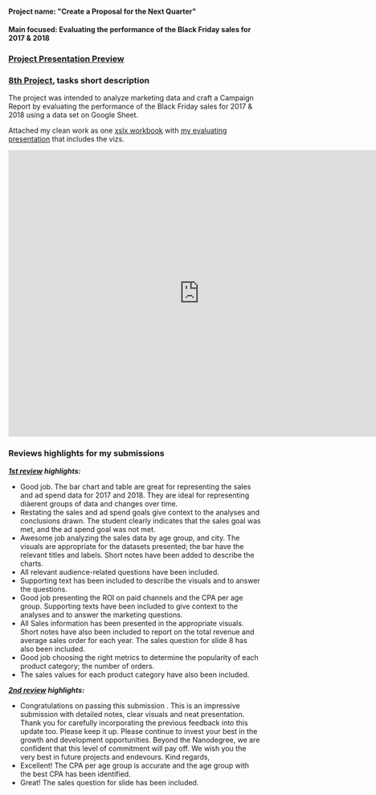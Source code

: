 #### Project name: "Create a Proposal for the Next Quarter"
#### Main focused: Evaluating the performance of the Black Friday sales for 2017 & 2018
### [Project Presentation Preview](https://cutt.ly/8th-Final-Project---evaluating-the-performance-of-the-Black-Friday-sales-for-2017-and-2018_Presentation-Preview)
### [8th Project](https://cutt.ly/8th-Final-Project---evaluating-the-performance-of-the-Black-Friday-sales-for-2017-and-2018_Presentation-Preview), tasks short description

 The project was intended to analyze marketing data and craft a Campaign Report by evaluating the performance of the Black Friday sales for 2017 & 2018 using a data set on Google Sheet. 

 Attached my clean work as one [xslx workbook](https://cutt.ly/8th-Final-Project---evaluating-the-performance-of-the-Black-Friday-sales-for-2017-and-2018_XSLX-Workbook) with [my evaluating presentation](https://cutt.ly/8th-Final-Project---evaluating-the-performance-of-the-Black-Friday-sales-for-2017-and-2018_Presentation-Preview) that includes the vizs.

<div>
 
<iframe src="https://www.slideshare.net/MostafaA13/slideshelf" width="760px" height="570px" frameborder="0" marginwidth="0" marginheight="0" scrolling="no" style="border:none;" allowfullscreen webkitallowfullscreen mozallowfullscreen>

</iframe>

</div>

### Reviews highlights for my submissions

*__[1st review](https://cutt.ly/8th-Final-Project---evaluating-the-performance-of-the-Black-Friday-sales-for-2017-and-2018_Review_1) highlights:__*

- Good job. The bar chart and table are great for representing the sales and ad spend data for 2017 and 2018. They are ideal for representing diàerent groups of data and changes over time.
- Restating the sales and ad spend goals give context to the analyses and conclusions drawn.
The student clearly indicates that the sales goal was met, and the ad spend goal was not met.
- Awesome job analyzing the sales data by age group, and city.
The visuals are appropriate for the datasets presented; the bar have the relevant titles and labels.
Short notes have been added to describe the charts.
- All relevant audience-related questions have been included.
- Supporting text has been included to describe the visuals and to answer the questions.
- Good job presenting the ROI on paid channels and the CPA per age group.
Supporting texts have been included to give context to the analyses and to answer the marketing
questions.
- All Sales information has been presented in the appropriate visuals.
Short notes have also been included to report on the total revenue and average sales order for each
year.
The sales question for slide 8 has also been included.
- Good job choosing the right metrics to determine the popularity of each product category; the number
of orders.
- The sales values for each product category have also been included.

*__[2nd review](https://cutt.ly/8th-Final-Project---evaluating-the-performance-of-the-Black-Friday-sales-for-2017-and-2018_Review_2) highlights:__*

- Congratulations on passing this submission . This is an impressive submission with detailed notes, clear visuals and neat
presentation. Thank you for carefully incorporating the previous feedback into this update too. Please keep it up.
Please continue to invest your best in the growth and development opportunities. Beyond the Nanodegree, we are confident that this
level of commitment will pay off.
We wish you the very best in future projects and endevours.
Kind regards,
- Excellent! The CPA per age group is accurate and the age group with the best CPA has been identified.
- Great! The sales question for slide has been included.

